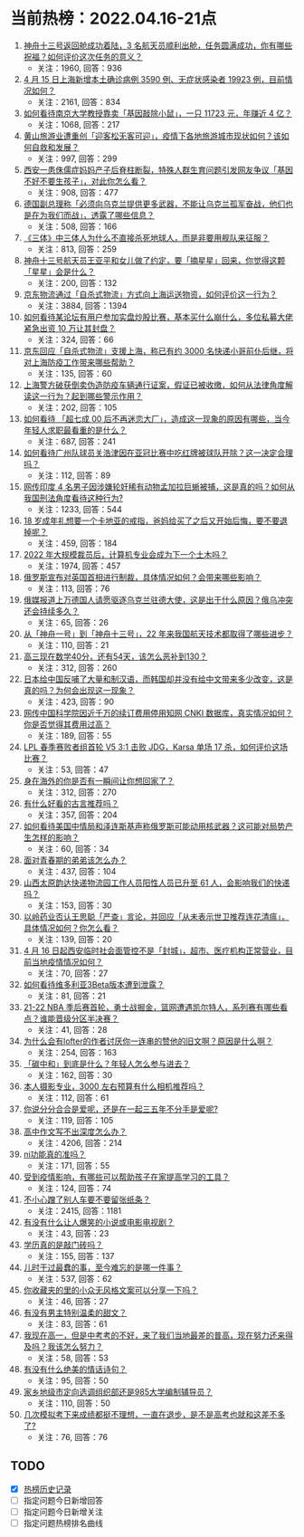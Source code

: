 # 当前热榜：2022.04.16-21点
1. [神舟十三号返回舱成功着陆，3 名航天员顺利出舱，任务圆满成功，你有哪些祝福？如何评价这次任务的意义？](https://www.zhihu.com/question/528114482)
    * 关注：1960, 回答：936
2. [4 月 15 日上海新增本土确诊病例 3590 例、无症状感染者 19923 例，目前情况如何？](https://www.zhihu.com/question/528229041)
    * 关注：2161, 回答：834
3. [如何看待南京大学教授靠卖「基因敲除小鼠」，一只 11723 元，年赚近 4 亿？](https://www.zhihu.com/question/528100005)
    * 关注：1068, 回答：217
4. [黄山旅游业遭重创「迎客松无客可迎」，疫情下各地旅游城市现状如何？该如何自救和发展？](https://www.zhihu.com/question/527906539)
    * 关注：997, 回答：299
5. [西安一患侏儒症妈妈产子后脊柱断裂，特殊人群生育问题引发网友争议「基因不好不要生孩子」，对此你怎么看？](https://www.zhihu.com/question/528067734)
    * 关注：908, 回答：477
6. [德国副总理称「必须向乌克兰提供更多武器，不能让乌克兰孤军奋战，他们也是在为我们而战」，透露了哪些信息？](https://www.zhihu.com/question/528130635)
    * 关注：508, 回答：166
7. [《三体》中三体人为什么不直接杀死地球人，而是非要用舰队来征服？](https://www.zhihu.com/question/275060330)
    * 关注：813, 回答：259
8. [神舟十三号航天员王亚平和女儿做了约定，要「摘星星」回来，你觉得这颗「星星」会是什么？](https://www.zhihu.com/question/528230445)
    * 关注：200, 回答：132
9. [京东物流通过「自杀式物流」方式向上海运送物资，如何评价这一行为？](https://www.zhihu.com/question/528183146)
    * 关注：3884, 回答：1394
10. [如何看待某论坛有用户参加实盘炒股比赛，基本买什么崩什么，多位私募大佬紧急出资 10 万让其封盘？](https://www.zhihu.com/question/527912994)
    * 关注：324, 回答：66
11. [京东回应「自杀式物流」支援上海，称已有约 3000 名快递小哥前仆后继，将对上海防疫工作带来哪些帮助？](https://www.zhihu.com/question/528282793)
    * 关注：135, 回答：60
12. [上海警方破获倒卖伪造防疫车辆通行证案，假证已被收缴，如何从法律角度解读这一行为？起到哪些警示作用？](https://www.zhihu.com/question/528284334)
    * 关注：202, 回答：105
13. [如何看待 「超七成 00 后不再迷恋大厂」，造成这一现象的原因有哪些，当今年轻人求职最看重的是什么？](https://www.zhihu.com/question/528118349)
    * 关注：687, 回答：241
14. [如何看待广州队球员关浩津因在亚冠比赛中吃红牌被球队开除？这一决定合理吗？](https://www.zhihu.com/question/528260274)
    * 关注：112, 回答：89
15. [网传印度 4 名男子因涉嫌轮奸稀有动物孟加拉巨蜥被捕，这是真的吗？如何从我国刑法角度看待这种行为?](https://www.zhihu.com/question/528244952)
    * 关注：1233, 回答：544
16. [18 岁成年礼想要一个卡地亚的戒指，爸妈给买了之后又开始后悔，要不要退掉呢？](https://www.zhihu.com/question/522509924)
    * 关注：459, 回答：184
17. [2022 年大规模裁员后，计算机专业会成为下一个土木吗？](https://www.zhihu.com/question/521800974)
    * 关注：1974, 回答：457
18. [俄罗斯宣布对英国首相进行制裁，具体情况如何？会带来哪些影响？](https://www.zhihu.com/question/528310843)
    * 关注：113, 回答：76
19. [俄媒报道上万德国人请愿驱逐乌克兰驻德大使，这是出于什么原因？俄乌冲突还会持续多久？](https://www.zhihu.com/question/528178709)
    * 关注：65, 回答：26
20. [从「神舟一号」到「神舟十三号」，22 年来我国航天技术都取得了哪些进步？](https://www.zhihu.com/question/528151090)
    * 关注：110, 回答：21
21. [高三现在数学40分，还有54天，该怎么恶补到130？](https://www.zhihu.com/question/527675209)
    * 关注：312, 回答：260
22. [日本给中国反哺了大量和制汉语，而韩国却并没有给中文带来多少改变，这是真的吗？为何会出现这一现象？](https://www.zhihu.com/question/30967676)
    * 关注：423, 回答：90
23. [网传中国科学院因近千万的续订费用停用知网 CNKI 数据库，真实情况如何？你是否觉得其费用过高？](https://www.zhihu.com/question/528187074)
    * 关注：189, 回答：55
24. [LPL 春季赛败者组首轮 V5 3:1 击败 JDG，Karsa 单场 17 杀，如何评价这场比赛？](https://www.zhihu.com/question/528299850)
    * 关注：53, 回答：47
25. [身在海外的你是否有一瞬间让你想回家了？](https://www.zhihu.com/question/515968026)
    * 关注：312, 回答：270
26. [有什么好看的古言推荐吗？](https://www.zhihu.com/question/443459133)
    * 关注：357, 回答：204
27. [如何看待美国中情局和泽连斯基声称俄罗斯可能动用核武器？这可能对局势产生怎样的影响？](https://www.zhihu.com/question/528231482)
    * 关注：60, 回答：34
28. [面对青春期的弟弟该怎么办？](https://www.zhihu.com/question/519136857)
    * 关注：437, 回答：104
29. [山西太原韵达快递物流园工作人员阳性人员已升至 61 人，会影响我们的快递吗？](https://www.zhihu.com/question/528271289)
    * 关注：153, 回答：30
30. [以岭药业否认王思聪「严查」言论，并回应「从未表示世卫推荐连花清瘟」，具体情况如何？你怎么看？](https://www.zhihu.com/question/528298462)
    * 关注：139, 回答：20
31. [4 月 16 日起西安临时社会面管控不是「封城」，超市、医疗机构正常营业，目前当地疫情情况如何？](https://www.zhihu.com/question/528257256)
    * 关注：70, 回答：27
32. [如何看待维多利亚3Beta版本遭到泄露？](https://www.zhihu.com/question/527985704)
    * 关注：81, 回答：21
33. [21-22 NBA 季后赛首轮，勇士战掘金，篮网遭遇凯尔特人，系列赛有哪些看点？谁能晋级分区半决赛？](https://www.zhihu.com/question/527224786)
    * 关注：41, 回答：28
34. [为什么会有lofter的作者讨厌你一连串的赞他的旧文啊？原因是什么啊？](https://www.zhihu.com/question/513671175)
    * 关注：254, 回答：163
35. [「碳中和」到底是什么？年轻人怎么参与进去？](https://www.zhihu.com/question/488865284)
    * 关注：162, 回答：30
36. [本人摄影专业，3000 左右预算有什么相机推荐吗？](https://www.zhihu.com/question/526567172)
    * 关注：112, 回答：61
37. [你说分分合合是爱呢，还是在一起三五年不分手是爱呢?](https://www.zhihu.com/question/527795543)
    * 关注：119, 回答：105
38. [高中作文写不出深度怎么办？](https://www.zhihu.com/question/279645763)
    * 关注：4206, 回答：214
39. [ni功能真的准吗？](https://www.zhihu.com/question/446332818)
    * 关注：171, 回答：55
40. [受到疫情影响，有哪些可以帮助孩子在家提高学习的工具？](https://www.zhihu.com/question/528180588)
    * 关注：124, 回答：74
41. [不小心蹭了别人车要不要留张纸条？](https://www.zhihu.com/question/279350733)
    * 关注：2415, 回答：1181
42. [有没有什么让人爆笑的小说或电影电视剧？](https://www.zhihu.com/question/305831427)
    * 关注：43, 回答：23
43. [学历真的是敲门砖吗？](https://www.zhihu.com/question/527718416)
    * 关注：155, 回答：137
44. [儿时干过最蠢的事，至今难忘的是哪一件事？](https://www.zhihu.com/question/266971564)
    * 关注：537, 回答：62
45. [你收藏夹的里的小众无风格文案可以分享一下吗？](https://www.zhihu.com/question/527750291)
    * 关注：46, 回答：27
46. [有没有男主特别温柔的甜文？](https://www.zhihu.com/question/512791979)
    * 关注：83, 回答：61
47. [我现在高一，但是中考考的不好，来了我们当地最差的普高，现在努力还来得及吗？我该怎么努力？](https://www.zhihu.com/question/528233568)
    * 关注：58, 回答：53
48. [有没有什么绝美的情话诗句？](https://www.zhihu.com/question/520993384)
    * 关注：95, 回答：50
49. [家乡地级市定向选调组织部还是985大学编制辅导员？](https://www.zhihu.com/question/525624184)
    * 关注：110, 回答：50
50. [几次模拟考下来成绩都挺不理想，一直在退步，是不是高考也就和这差不多了?](https://www.zhihu.com/question/528226303)
    * 关注：76, 回答：76
## TODO
* [x] [热榜历史记录](hot_history/AllHot.md)
* [ ] 指定问题今日新增回答
* [ ] 指定问题今日新增关注
* [ ] 指定问题热榜排名曲线
